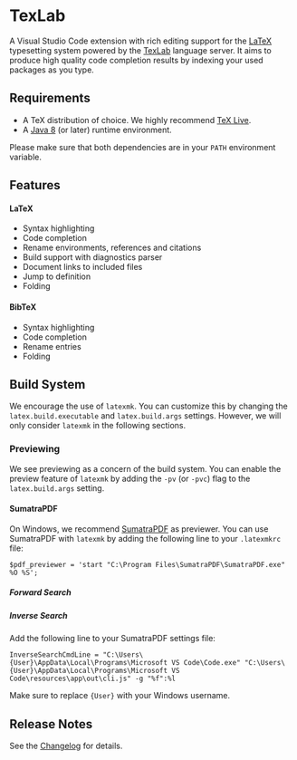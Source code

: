 # TexLab

A Visual Studio Code extension with rich editing support for the [LaTeX](https://www.latex-project.org/) typesetting system powered by the [TexLab](https://github.com/efoerster/texlab) language server.
It aims to produce high quality code completion results by indexing your used packages as you type.

## Requirements

- A TeX distribution of choice. We highly recommend [TeX Live](https://www.tug.org/texlive/).
- A [Java 8](https://java.com/en/download/) (or later) runtime environment.

Please make sure that both dependencies are in your `PATH` environment variable.

## Features

#### LaTeX

- Syntax highlighting
- Code completion
- Rename environments, references and citations
- Build support with diagnostics parser
- Document links to included files
- Jump to definition
- Folding

#### BibTeX

- Syntax highlighting
- Code completion
- Rename entries
- Folding

## Build System

We encourage the use of `latexmk`.
You can customize this by changing the `latex.build.executable` and `latex.build.args` settings.
However, we will only consider `latexmk` in the following sections.

### Previewing

We see previewing as a concern of the build system.
You can enable the preview feature of `latexmk` by adding the `-pv` (or `-pvc`) flag to the `latex.build.args` setting.

#### SumatraPDF

On Windows, we recommend [SumatraPDF](https://www.sumatrapdfreader.org) as previewer.
You can use SumatraPDF with `latexmk` by adding the following line to your `.latexmkrc` file:

```
$pdf_previewer = 'start "C:\Program Files\SumatraPDF\SumatraPDF.exe" %O %S';
```

##### Forward Search

##### Inverse Search

Add the following line to your SumatraPDF settings file:

```
InverseSearchCmdLine = "C:\Users\{User}\AppData\Local\Programs\Microsoft VS Code\Code.exe" "C:\Users\{User}\AppData\Local\Programs\Microsoft VS Code\resources\app\out\cli.js" -g "%f":%l
```

Make sure to replace `{User}` with your Windows username.

## Release Notes

See the [Changelog](CHANGELOG.md) for details.
